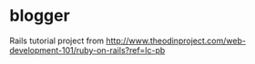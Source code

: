 # blogger

Rails tutorial project from http://www.theodinproject.com/web-development-101/ruby-on-rails?ref=lc-pb 
